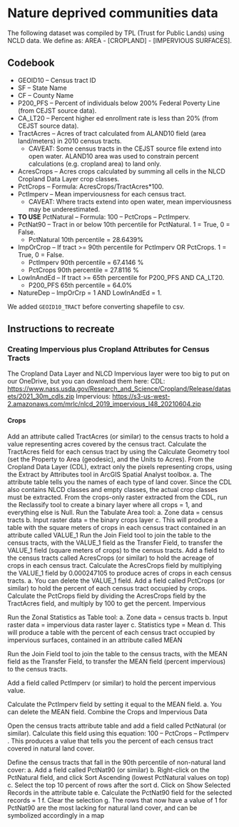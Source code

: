 # Nature deprived communities data

The following dataset was compiled by TPL (Trust for Public Lands) using NCLD data. We define as: AREA - [CROPLAND] - [IMPERVIOUS SURFACES].

## Codebook
- GEOID10 – Census tract ID
- SF – State Name
- CF – County Name
- P200_PFS – Percent of individuals below 200% Federal Poverty Line (from CEJST source data).
- CA_LT20 – Percent higher ed enrollment rate is less than 20% (from CEJST source data).
- TractAcres – Acres of tract calculated from ALAND10 field (area land/meters) in 2010 census tracts.
    - CAVEAT: Some census tracts in the CEJST source file extend into open water. ALAND10 area was used to constrain percent calculations (e.g. cropland area) to land only.
- AcresCrops – Acres crops calculated by summing all cells in the NLCD Cropland Data Layer crop classes.
- PctCrops – Formula: AcresCrops/TractAcres*100.
- PctImperv – Mean imperviousness for each census tract.
    - CAVEAT: Where tracts extend into open water, mean imperviousness may be underestimated.
- __TO USE__ PctNatural – Formula: 100 – PctCrops – PctImperv.
- PctNat90 – Tract in or below 10th percentile for PctNatural. 1 = True,  0 = False.
    - PctNatural 10th percentile = 28.6439%
- ImpOrCrop – If tract >= 90th percentile for PctImperv OR PctCrops. 1 = True,  0 = False.
    - PctImperv 90th percentile = 67.4146 %
    - PctCrops 90th percentile = 27.8116 %
- LowInAndEd – If tract >= 65th percentile for P200_PFS AND CA_LT20.
    - P200_PFS 65th percentile = 64.0%
- NatureDep – ImpOrCrp = 1 AND LowInAndEd = 1.

We added `GEOID10_TRACT` before converting shapefile to csv.

## Instructions to recreate

### Creating Impervious plus Cropland Attributes for Census Tracts

The Cropland Data Layer and NLCD Impervious layer were too big to put on our OneDrive, but you can download them here:
   CDL:  https://www.nass.usda.gov/Research_and_Science/Cropland/Release/datasets/2021_30m_cdls.zip
   Impervious:  https://s3-us-west-2.amazonaws.com/mrlc/nlcd_2019_impervious_l48_20210604.zip


#### Crops

Add an attribute called TractAcres (or similar) to the census tracts to hold a value representing acres covered by the census tract.
Calculate the TractAcres field for each census tract by using the Calculate Geometry tool (set the Property to Area (geodesic), and the Units to Acres).
From the Cropland Data Layer (CDL), extract only the pixels representing crops, using the Extract by Attributes tool in ArcGIS Spatial Analyst toolbox.
a. The attribute table tells you the names of each type of land cover. Since the CDL also contains NLCD classes and empty classes, the actual crop classes must be extracted.
From the crops-only raster extracted from the CDL, run the Reclassify tool to create a binary layer where all crops = 1, and everything else is Null.
Run the Tabulate Area tool:
a. Zone data = census tracts
b. Input raster data = the binary crops layer
c. This will produce a table with the square meters of crops in each census tract contained in an attribute called VALUE_1
Run the Join Field tool to join the table to the census tracts, with the VALUE_1 field as the Transfer Field, to transfer the VALUE_1 field (square meters of crops) to the census tracts.
Add a field to the census tracts called AcresCrops (or similar) to hold the acreage of crops in each census tract.
Calculate the AcresCrops field by multiplying the VALUE_1 field by 0.000247105 to produce acres of crops in each census tracts.
a. You can delete the VALUE_1 field.
Add a field called PctCrops (or similar) to hold the percent of each census tract occupied by crops.
Calculate the PctCrops field by dividing the AcresCrops field by the TractAcres field, and multiply by 100 to get the percent.
Impervious

Run the Zonal Statistics as Table tool:
a. Zone data = census tracts
b. Input raster data = impervious data raster layer
c. Statistics type = Mean
d. This will produce a table with the percent of each census tract occupied by impervious surfaces, contained in an attribute called MEAN

Run the Join Field tool to join the table to the census tracts, with the MEAN field as the Transfer Field, to transfer the MEAN field (percent impervious) to the census tracts.

Add a field called PctImperv (or similar) to hold the percent impervious value.

Calculate the PctImperv field by setting it equal to the MEAN field.
a. You can delete the MEAN field.
Combine the Crops and Impervious Data

Open the census tracts attribute table and add a field called PctNatural (or similar). Calculate this field using this equation: 100 – PctCrops – PctImperv . This produces a value that tells you the percent of each census tract covered in natural land cover.

Define the census tracts that fall in the 90th percentile of non-natural land cover:
a. Add a field called PctNat90 (or similar)
b. Right-click on the PctNatural field, and click Sort Ascending (lowest PctNatural values on top)
c. Select the top 10 percent of rows after the sort
d. Click on Show Selected Records in the attribute table
e. Calculate the PctNat90 field for the selected records = 1
f. Clear the selection
g. The rows that now have a value of 1 for PctNat90 are the most lacking for natural land cover, and can be symbolized accordingly in a map
